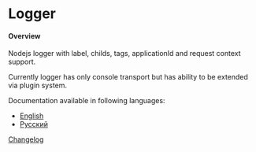 # Logger
#### Overview
Nodejs logger with label, childs, tags, applicationId and request context support.

Currently logger has only console transport but has ability to be extended via plugin system.

Documentation available in following languages:

- [English](https://github.com/alefi/logger/blob/master/docs/en.md)
- [Русский](https://github.com/alefi/logger/blob/master/docs/ru.md)

[Changelog](https://github.com/alefi/logger/blob/master/CHANGELOG.md)

